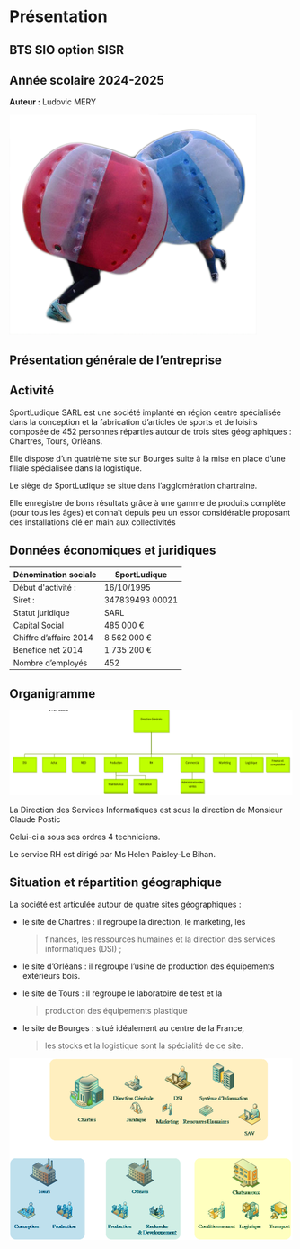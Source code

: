 # Présentation
## BTS SIO option SISR
## Année scolaire 2024-2025
**Auteur :** Ludovic MERY

![switch HP](../medias/contexte/image1.png)

## Présentation générale de l’entreprise

##  Activité

SportLudique SARL est une société implanté en région centre spécialisée
dans la conception et la fabrication d’articles de sports et de loisirs
composée de 452 personnes réparties autour de trois sites géographiques
: Chartres, Tours, Orléans.

Elle dispose d’un quatrième site sur Bourges suite à la mise en
place d’une filiale spécialisée dans la logistique.

Le siège de SportLudique se situe dans l’agglomération chartraine.

Elle enregistre de bons résultats grâce à une gamme de produits complète
(pour tous les âges) et connaît depuis peu un essor considérable
proposant des installations clé en main aux collectivités

## Données économiques et juridiques

| Dénomination sociale       | SportLudique      |
|---------------------------|------------------|
| Début d'activité :         | 16/10/1995       |
| Siret :                   | 347839493 00021  |
| Statut juridique          | SARL             |
| Capital Social            | 485 000 €        |
| Chiffre d’affaire 2014    | 8 562 000 €      |
| Benefice net 2014         | 1 735 200 €      |
| Nombre d’employés         | 452              |


## Organigramme

![organigrame](../medias/contexte/image2.png)

La Direction des Services Informatiques est sous la direction de
Monsieur Claude Postic

Celui-ci a sous ses ordres 4 techniciens.

Le service RH est dirigé par Ms Helen Paisley-Le Bihan.

##  Situation et répartition géographique

La société est articulée autour de quatre sites géographiques :

-   le site de Chartres : il regroupe la direction, le marketing, les
    > finances, les ressources humaines et la direction des services
    > informatiques (DSI) ;

-   le site d’Orléans : il regroupe l’usine de production des
    équipements extérieurs bois.

-   le site de Tours : il regroupe le laboratoire de test et la
    > production des équipements plastique

-   le site de Bourges : situé idéalement au centre de la France,
    > les stocks et la logistique sont la spécialité de ce site.

![](../medias/contexte/image3.png)